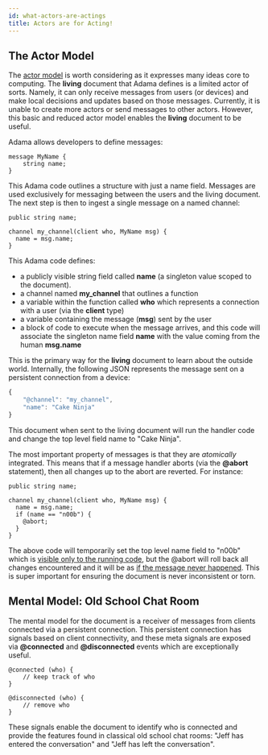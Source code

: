 ```yaml
---
id: what-actors-are-actings
title: Actors are for Acting!
---
```


The Actor Model
---------------

The [actor model](https://en.wikipedia.org/wiki/Actor_model) is worth considering as it expresses many ideas core to computing. The **living** document that Adama defines is a limited actor of sorts. Namely, it can only receive messages from users (or devices) and make local decisions and updates based on those messages. Currently, it is unable to create more actors or send messages to other actors. However, this basic and reduced actor model enables the **living** document to be useful.

Adama allows developers to define messages:

```adama
message MyName {
	string name;
}
```

This Adama code outlines a structure with just a name field. Messages are used exclusively for messaging between the users and the living document. The next step is then to ingest a single message on a named channel:

```adama
public string name;

channel my_channel(client who, MyName msg) {
  name = msg.name;
}
```

This Adama code defines:
* a publicly visible string field called **name** (a singleton value scoped to the document).
* a channel named **my_channel** that outlines a function
* a variable within the function called **who** which represents a connection with a user (via the **client** type)
* a variable containing the message (**msg**) sent by the user
* a block of code to execute when the message arrives, and this code will associate the singleton name field **name** with the value coming from the human **msg.name**

This is the primary way for the **living** document to learn about the outside world. Internally, the following JSON represents the message sent on a persistent connection from a device:

```js
{
	"@channel": "my_channel",	
	"name": "Cake Ninja"
}
```

This document when sent to the living document will run the handler code and change the top level field name to "Cake Ninja".

The most important property of messages is that they are *atomically* integrated. This means that if a message handler aborts (via the **@abort** statement), then all changes up to the abort are reverted. For instance:

```adama
public string name;

channel my_channel(client who, MyName msg) {
  name = msg.name;
  if (name == "n00b") {
  	@abort;
  }
}
```

The above code will temporarily set the top level name field to "n00b" which is [visible only to the running code](https://en.wikipedia.org/wiki/ACID), but the @abort will roll back all changes encountered and it will be as [if the message never happened](https://en.wikipedia.org/wiki/Database_transaction). This is super important for ensuring the document is never inconsistent or torn.

Mental Model: Old School Chat Room
----------------------------------
The mental model for the document is a receiver of messages from clients connected via a persistent connection. This persistent connection has signals based on client connectivity, and these meta signals are exposed via **@connected** and **@disconnected** events which are exceptionally useful. 

```adama
@connected (who) {
	// keep track of who
}

@disconnected (who) {
	// remove who
}
```

These signals enable the document to identify who is connected and provide the features found in classical old school chat rooms: "Jeff has entered the conversation" and "Jeff has left the conversation".
